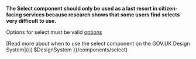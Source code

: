 **The Select component should only be used as a last resort in citizen-facing services because research shows that some users find selects very difficult to use.**

Options for select must be valid [options](../option)

[Read more about when to use the select component on the GOV.UK Design System]({{ $DesignSystem }}/components/select)